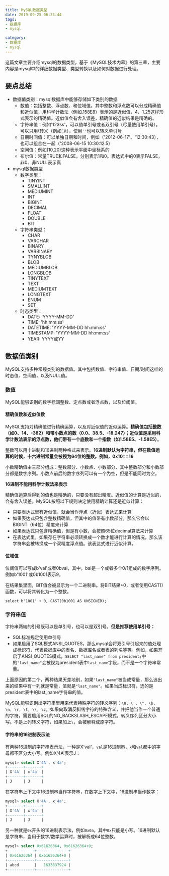 ```yaml
---
title: MySQL数据类型
date: 2019-09-25 06:33:44
tags:
- 数据库
- mysql

category:
- 数据库
- mysql
---
```


这篇文章主要介绍mysql的数据类型，基于《MySQL技术内幕》的第三章，主要内容是mysql中的详细数据类型、类型转换以及如何对数据进行处理。

## 要点总结
* 数据值类别：mysql数据库中能够存储如下类别的数据
  * 数值：包括整数、浮点数、和位域值。其中整数和浮点数可以分成精确值和近似值，用科学计数法（例如.158E8）表示的是近似值，4、1.25这样形式表示的精确值。近似值会有舍入误差，精确值的近似结果是精确的。
  * 字符串值：例如'123ss'，可以值单引号或者双引号（尽量使用单引号）。可以只用\转义（例如\',\t），使用`''`也可以转义单引号
  * 日期时间值：可以单独日期和时间，例如（'2012-06-17'、'12:30:43），也可以组合在一起（'2008-06-15 10:30:12.5）
  * 空间值：例如(10,20)这种表示平面中坐标系的
  * 布尔值：常量TRUE和FALSE，分别表示1和0。表达式中的0表示FALSE，非0、非NULL表示真
* mysql数据类型
  * 数字类型：
    * TINYINT
    * SMALLINT
    * MEDIUMINT
    * INT
    * BIGINT
    * DECIMAL
    * FLOAT
    * DOUBLE
    * BIT
  * 字符串类型：
    * CHAR
    * VARCHAR
    * BINARY
    * VARBINARY
    * TYNYBLOB
    * BLOB
    * MEDIUMBLOB
    * LONGBLOB
    * TINYTEXT
    * TEXT
    * MEDIUMTEXT
    * LONGTEXT
    * ENUM
    * SET
  * 时态类型：
    * DATE: 'YYYY-MM-DD'
    * TIME: 'hh:mm:ss'
    * DATETIME: 'YYYY-MM-DD hh:mm:ss'
    * TIMESTAMP: 'YYYY-MM-DD hh:mm:ss'
    * YEAR: YYYY或YY
## 数据值类别
MySQL支持多种常规类别的数据值。其中包括数值、字符串值、日期/时间这样的时态值、空间值，以及NULL值。

### 数值
MySQL能够识别的数字标阔整数、定点数或者浮点数，以及位阈值。

#### 精确值数和近似值数
MySQL支持对精确值进行精确运算，以及对近似值的近似运算。**精确值包括整数（如0、14、-382）和带小数点的数（0.0、38.5、-18.247）；近似值是采用科学计数法表示的浮点数，他们带有一个底数和一个指数（如1.58E5、-1.58E5）**。

整数可以用十进制和16进制两种格式来表示。**16进制默认为字符串，但在数值运算的时候，十六进制常量会被视为64位的整数。例如，0x10==16**

小数精确值由三部分组成：整数部分、小数点、小数部分，其中整数部分和小数部分都是数字序列。小数点前后的数字序列可以有一个为空，但是不能同时为空。

**16进制不能用科学计数法来表示**

精确值运算后得到的值也是精确的，只要没有超出精度。近似值的计算是近似的，会有舍入误差。MySQL按照以下规则决定使用精确计算还是近似计算：
* 只要表达式里有近似值，就会当作浮点（近似）表达式来计算
* 如果表达式只包含整数精确值，但其中的值带有小数部分，那么它会以BIGINT（64位）精度来计算
* 如果表达式只包含精确值，但是有小数，会按照65位decimal算法来计算
* 在表达式里，如果存在字符串必须转换成一个数才能进行计算的情况，那么该字符串会被转换成一个双精度浮点值。该表达式进行近似计算。

#### 位域值
位阈值可以写成b'val'或者0bval，其中，bal是一个或者多个0/1组成的数字序列。例如b'1001'或0b1001表示9。

在结果集里面，BIT值会被显示为一个二进制串。将BIT结果+0，或者使用CAST()函数，可以将其转化为一个整数。
```mysql
select b'1001' + 0, CAST(0b1001 AS UNSIGNED);
```

### 字符串值
字符串两端的引号既可以是单引号，也可以是双引号。**但是推荐使用单引号：**
* SQL标准规定使用单引号
* 如果启用了SQL模式ANSI_QUOTES，那么mysql会将双引号引起来的值处理成标识符，代表数据库中的表名、数据库名或者表的列名等等。例如，如果开启了ANSI_QUOTES模式，`SELECT "last_name" from president;`中的`"last_name"`会被视为president表中`last_name`字段，而不是一个字符串常量。

上面原因的第二个，两种结果天差地别，如果`"last_name"`被当成常量，那么选出来的结果中有一列就是常量，值就是`"last_name"`。如果当成标识符，选的是president表中的last_name字符串的值。

MySQL能够识别出字符串里用来代表特殊字符的转义序列：`\0, \', \", \b, \n, \r, \t, \\, \z`。如果向取消反斜线字符的特殊含义，并把他当作一个普通的字符，需要启用SQL的NO_BACKSLASH_ESCAPE模式。转义序列区分大小写。不是上列转义字符，如果加上`\`，会被解释成原字符。

#### 字符串的16进制表示法
有两种16进制的字符串表示法，一种是X'val'，`val`是16进制串，`x`和`val`都中的字母都不区分大小写。例如X'4A'表示J：
```sql
mysql> select X'4A', x'4a';
+-------+-------+
| X'4A' | x'4a' |
+-------+-------+
| J     | J     |
```
在字符串上下文中16进制串当作字符串，在数字上下文中，16进制串当作数字：
```sql
mysql> select X'4A', x'4a';
+-------+-------+
| X'4A' | x'4a' |
+-------+-------+
| J     | J     |
```

另一种就是`0x`开头的16进制表示法，例如`0x0a`，其中`0x`只能是小写。16进制默认是字符串，当用于数字/数学运算时，被解析成64位整数。
```sql
mysql> select 0x61626364, 0x61626364+0;
+------------+--------------+
| 0x61626364 | 0x61626364+0 |
+------------+--------------+
| abcd       |   1633837924 |
+------------+--------------+
```